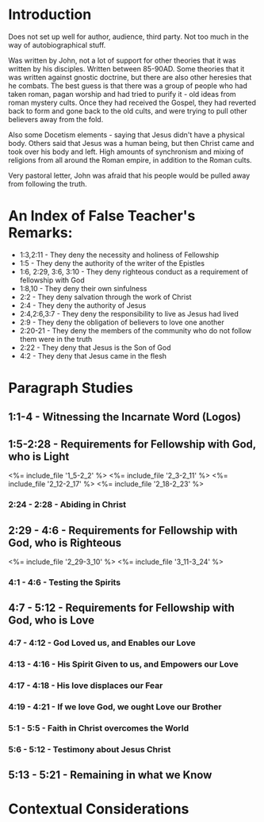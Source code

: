 # Introduction

Does not set up well for author, audience, third party. Not too much in
the way of autobiographical stuff.

Was written by John, not a lot of support for other theories that it was
written by his disciples. Written between 85-90AD. Some theories that it
was written against gnostic doctrine, but there are also other heresies
that he combats. The best guess is that there was a group of people who
had taken roman, pagan worship and had tried to purify it - old ideas
from roman mystery cults. Once they had received the Gospel, they had
reverted back to form and gone back to the old cults, and were trying to
pull other believers away from the fold.

Also some Docetism elements - saying that Jesus didn't have a physical
body. Others said that Jesus was a human being, but then Christ came and
took over his body and left. High amounts of synchronism and mixing of
religions from all around the Roman empire, in addition to the Roman
cults.

Very pastoral letter, John was afraid that his people would be pulled
away from following the truth.

# An Index of False Teacher's Remarks:
+ 1:3,2:11 - They deny the necessity and holiness of Fellowship
+ 1:5 - They deny the authority of the writer of the Epistles
+ 1:6, 2:29, 3:6, 3:10 - They deny righteous conduct as a requirement of fellowship with God
+ 1:8,10 - They deny their own sinfulness
+ 2:2 - They deny salvation through the work of Christ
+ 2:4 - They deny the authority of Jesus
+ 2:4,2:6,3:7 - They deny the responsibility to live as Jesus had lived
+ 2:9 - They deny the obligation of believers to love one another
+ 2:20-21 - They deny the members of the community who do not follow them were in the truth
+ 2:22 - They deny that Jesus is the Son of God
+ 4:2 - They deny that Jesus came in the flesh

# Paragraph Studies

## 1:1-4 - Witnessing the Incarnate Word (Logos)

## 1:5-2:28 - Requirements for Fellowship with God, who is Light

<%= include_file '1_5-2_2' %>
<%= include_file '2_3-2_11' %>
<%= include_file '2_12-2_17' %>
<%= include_file '2_18-2_23' %>
### 2:24 - 2:28 - Abiding in Christ

## 2:29 - 4:6 - Requirements for Fellowship with God, who is Righteous
<%= include_file '2_29-3_10' %>
<%= include_file '3_11-3_24' %>
### 4:1 - 4:6 - Testing the Spirits

## 4:7 - 5:12 - Requirements for Fellowship with God, who is Love
### 4:7 - 4:12 - God Loved us, and Enables our Love
### 4:13 - 4:16 - His Spirit Given to us, and Empowers our Love
### 4:17 - 4:18 - His love displaces our Fear
### 4:19 - 4:21 - If we love God, we ought Love our Brother
### 5:1 - 5:5 - Faith in Christ overcomes the World
### 5:6 - 5:12 - Testimony about Jesus Christ

## 5:13 - 5:21 - Remaining in what we Know

# Contextual Considerations



